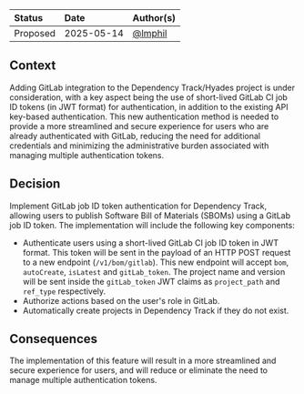 | Status   | Date       | Author(s)                            |
|:---------|:-----------|:-------------------------------------|
| Proposed | 2025-05-14 | [@lmphil](https://github.com/lmphil) |

## Context

Adding GitLab integration to the Dependency Track/Hyades project is under consideration, with a key aspect being the use
 of short-lived GitLab CI job ID tokens (in JWT format) for authentication, in addition to the existing API key-based
 authentication. This new authentication method is needed to provide a more streamlined and secure experience for users
 who are already authenticated with GitLab, reducing the need for additional credentials and minimizing the
 administrative burden associated with managing multiple authentication tokens.

## Decision

Implement GitLab job ID token authentication for Dependency Track, allowing users to publish Software Bill of Materials
 (SBOMs) using a GitLab job ID token. The implementation will include the following key components:

* Authenticate users using a short-lived GitLab CI job ID token in JWT format. This token will be sent in the payload of an HTTP POST request to a new endpoint (`/v1/bom/gitlab`). This new endpoint will accept `bom`, `autoCreate`, `isLatest` and `gitLab_token`. The project name and version will be sent inside the `gitLab_token` JWT claims as `project_path` and `ref_type` respectively.
* Authorize actions based on the user's role in GitLab.
* Automatically create projects in Dependency Track if they do not exist.

## Consequences

The implementation of this feature will result in a more streamlined and secure experience for users, and will reduce or
 eliminate the need to manage multiple authentication tokens.
